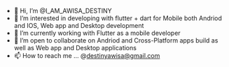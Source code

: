 - 👋 Hi, I’m @I_AM_AWISA_DESTINY
- 👀 I’m interested in developing with flutter + dart for Mobile both Andriod and IOS, Web app and Desktop development
- 🌱 I’m currently working with Flutter as a mobile developer
- 💞️ I’m open to collaborate on  Andriod and Cross-Platform apps build as well as Web app and Desktop applications 
- 📫 How to reach me ... @destinyawisa@gmail.com

<!---
awisa-cpu/awisa-cpu is a ✨ special ✨ repository because its `README.md` (this file) appears on your GitHub profile.
You can click the Preview link to take a look at your changes.
--->
